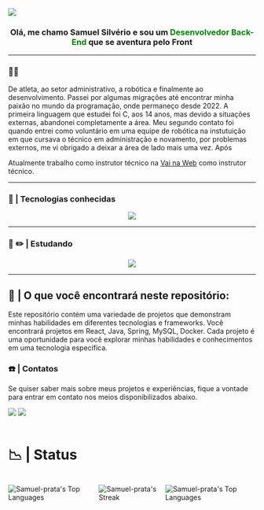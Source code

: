 
<div>
  <img src='https://i.imgur.com/JeYUg7I.png' />
</div>


<div align='center'>
  <h3>Olá, me chamo Samuel Silvério e sou um <span style='color:green'>Desenvolvedor Back-End</span> que se aventura pelo Front</h3>
</div>

--- 
### 👨‍💼 

De atleta, ao setor administrativo, a robótica e finalmente ao desenvolvimento. Passei por algumas migrações até encontrar minha paixão no mundo da programação, onde permaneço desde 2022. A primeira linguagem que estudei foi C, aos 14 anos, mas devido a situações externas, abandonei completamente a área. Meu segundo contato foi quando entrei como voluntário em uma equipe de robótica na instutuição em que cursava o técnico em administração e novamento, por problemas externos, me vi obrigado a deixar a área de lado mais uma vez. Após  

Atualmente trabalho como instrutor técnico na [Vai na Web](https://vainaweb.com.br/) como instrutor técnico.

---

### 🌟 | Tecnologias conhecidas

<div>


<p align="center">
  <a href="https://skillicons.dev">
    <img src="https://skillicons.dev/icons?i=java,spring,mysql,docker,javascript,html,css,react,eclipse,ubuntu,windows,vscode" />
  </a>
</p>
</div>

---

### 📔 ✏️ | Estudando

<div>
<p align="center">
  <a href="https://skillicons.dev">
    <img src="https://skillicons.dev/icons?i=python,django,flask,mongodb," />
  </a>
</p>
</div>



---

## 💭 | O que você encontrará neste repositório: <br>

Este repositório contém uma variedade de projetos que demonstram minhas habilidades em diferentes tecnologias e frameworks. Você encontrará projetos em React, Java, Spring, MySQL, Docker. Cada projeto é uma oportunidade para você explorar minhas habilidades e conhecimentos em uma tecnologia específica.



### ☎️ | Contatos <br>

Se quiser saber mais sobre meus projetos e experiências, fique a vontade para entrar em contato nos meios disponibilizados abaixo.

<div> 
  <a href = "mailto: samuel.silverio001@gmail.com"><img src="https://img.shields.io/badge/-Gmail-%23333?style=for-the-badge&logo=gmail&logoColor=white" target="_blank"></a>
  <a href="https://www.linkedin.com/in/samuel-silveriom/" target="_blank"><img src="https://img.shields.io/badge/-LinkedIn-%230077B5?style=for-the-badge&logo=linkedin&logoColor=white" target="_blank"></a> 
  
</div>


<br>

# 📉 |  Status

<div style="display:flex; justify-content:space-around; align-items:center; width:100%">

![Samuel-prata's Top Languages](https://github-readme-stats.vercel.app/api/top-langs/?username=Samuel-prata&theme=dracula&show_icons=true&hide_border=true&layout=compact)

![Samuel-prata's Streak](https://github-readme-streak-stats.herokuapp.com/?user=Samuel-prata&theme=dracula&hide_border=true)

![Samuel-prata's Top Languages](https://github-readme-stats.vercel.app/api/top-langs/?username=Samuel-prata&theme=dracula&show_icons=true&hide_border=true&layout=compact)

</div>
